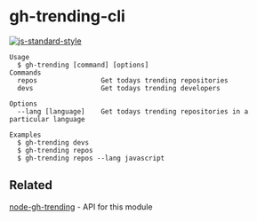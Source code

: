 # gh-trending-cli

[![js-standard-style](https://img.shields.io/badge/code%20style-standard-brightgreen.svg)](http://standardjs.com/)

```
Usage
  $ gh-trending [command] [options]
Commands
  repos                Get todays trending repositories
  devs                 Get todays trending developers

Options
  --lang [language]    Get todays trending repositories in a particular language

Examples
  $ gh-trending devs
  $ gh-trending repos
  $ gh-trending repos --lang javascript
```

## Related
[node-gh-trending](https://github.com/bmacheski/node-gh-trending) - API for this module
